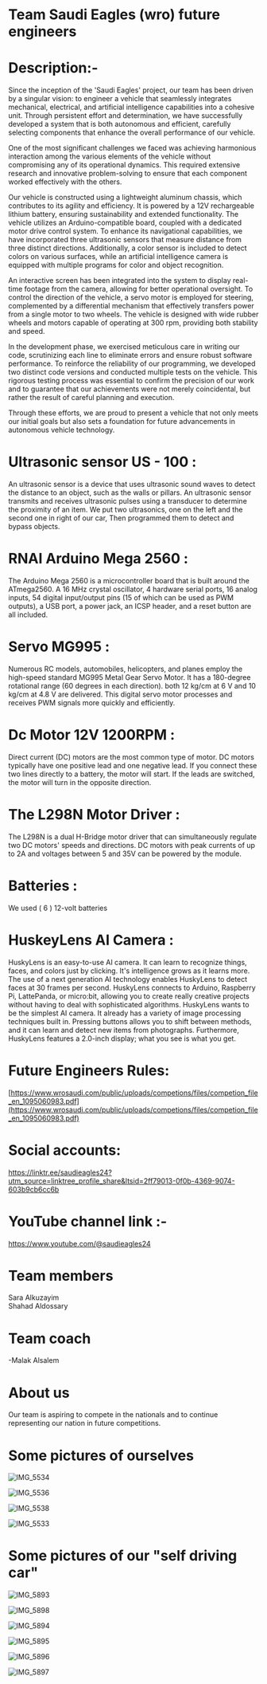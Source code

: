 # Team Saudi Eagles (wro) future engineers
# Description:-

Since the inception of the 'Saudi Eagles' project, our team has been driven by a singular vision: to engineer a vehicle that seamlessly integrates mechanical, electrical, and artificial intelligence capabilities into a cohesive unit. Through persistent effort and determination, we have successfully developed a system that is both autonomous and efficient, carefully selecting components that enhance the overall performance of our vehicle.

One of the most significant challenges we faced was achieving harmonious interaction among the various elements of the vehicle without compromising any of its operational dynamics. This required extensive research and innovative problem-solving to ensure that each component worked effectively with the others.

Our vehicle is constructed using a lightweight aluminum chassis, which contributes to its agility and efficiency. It is powered by a 12V rechargeable lithium battery, ensuring sustainability and extended functionality. The vehicle utilizes an Arduino-compatible board, coupled with a dedicated motor drive control system. To enhance its navigational capabilities, we have incorporated three ultrasonic sensors that measure distance from three distinct directions. Additionally, a color sensor is included to detect colors on various surfaces, while an artificial intelligence camera is equipped with multiple programs for color and object recognition.

An interactive screen has been integrated into the system to display real-time footage from the camera, allowing for better operational oversight. To control the direction of the vehicle, a servo motor is employed for steering, complemented by a differential mechanism that effectively transfers power from a single motor to two wheels. The vehicle is designed with wide rubber wheels and motors capable of operating at 300 rpm, providing both stability and speed.

In the development phase, we exercised meticulous care in writing our code, scrutinizing each line to eliminate errors and ensure robust software performance. To reinforce the reliability of our programming, we developed two distinct code versions and conducted multiple tests on the vehicle. This rigorous testing process was essential to confirm the precision of our work and to guarantee that our achievements were not merely coincidental, but rather the result of careful planning and execution. 

Through these efforts, we are proud to present a vehicle that not only meets our initial goals but also sets a foundation for future advancements in autonomous vehicle technology.

# Ultrasonic sensor US - 100 :

An ultrasonic sensor is a device that uses ultrasonic sound waves to detect the distance to an object, such as the walls or pillars. An ultrasonic sensor transmits and receives ultrasonic pulses using a transducer to determine the proximity of an item. We put two ultrasonics, one on the left and the second one in right of our car, Then programmed them to detect and bypass objects.

# RNAI Arduino Mega 2560 :

The Arduino Mega 2560 is a microcontroller board that is built around the ATmega2560. A 16 MHz crystal oscillator, 4 hardware serial ports, 16 analog inputs, 54 digital input/output pins (15 of which can be used as PWM outputs), a USB port, a power jack, an ICSP header, and a reset button are all included.

# Servo MG995 :

Numerous RC models, automobiles, helicopters, and planes employ the high-speed standard MG995 Metal Gear Servo Motor. It has a 180-degree rotational range (60 degrees in each direction). both 12 kg/cm at 6 V and 10 kg/cm at 4.8 V are delivered. This digital servo motor processes and receives PWM signals more quickly and efficiently.

# Dc Motor 12V 1200RPM :

Direct current (DC) motors are the most common type of motor. DC motors typically have one positive lead and one negative lead. If you connect these two lines directly to a battery, the motor will start. If the leads are switched, the motor will turn in the opposite direction.

# The L298N Motor Driver :

The L298N is a dual H-Bridge motor driver that can simultaneously regulate two DC motors' speeds and directions. DC motors with peak currents of up to 2A and voltages between 5 and 35V can be powered by the module.

# Batteries :

We used ( 6 ) 12-volt batteries

# HuskeyLens AI Camera :

HuskyLens is an easy-to-use AI camera. It can learn to recognize things, faces, and colors just by clicking. It's intelligence grows as it learns more. The use of a next generation AI technology enables HuskyLens to detect faces at 30 frames per second. HuskyLens connects to Arduino, Raspberry Pi, LattePanda, or micro:bit, allowing you to create really creative projects without having to deal with sophisticated algorithms. HuskyLens wants to be the simplest AI camera. It already has a variety of image processing techniques built in. Pressing buttons allows you to shift between methods, and it can learn and detect new items from photographs. Furthermore, HuskyLens features a 2.0-inch display; what you see is what you get. 

# Future Engineers Rules:

[https://www.wrosaudi.com/public/uploads/competions/files/competion_file_en_1095060983.pdf](https://www.wrosaudi.com/public/uploads/competions/files/competion_file_en_1095060983.pdf)

# Social accounts:

[https://linktr.ee/saudieagles24?utm_source=linktree_profile_share&ltsid=2ff79013-0f0b-4369-9074-603b9cb6cc6b
](https://linktr.ee/saudieagles24?utm_source=linktree_profile_share&ltsid=2ff79013-0f0b-4369-9074-603b9cb6cc6b)

# YouTube channel link :-

[https://www.youtube.com/@saudieagles24
](https://www.youtube.com/@saudieagles24)

# Team members
Sara Alkuzayim
<br/>Shahad Aldossary

# Team coach 
-Malak Alsalem

# About us 

Our team is aspiring to compete in the nationals and to continue representing our nation in future competitions.

# Some pictures of ourselves 

![IMG_5534](https://github.com/user-attachments/assets/03bd5298-b4e3-4aea-8ba3-af36e3ff6a46)

![IMG_5536](https://github.com/user-attachments/assets/81250dc6-7007-4113-9333-1fbc87ab9743)

![IMG_5538](https://github.com/user-attachments/assets/471f3f66-24fe-447b-88ad-c10545c48f8c)

![IMG_5533](https://github.com/user-attachments/assets/8a808d3e-81d1-423e-b818-9e01767801c7)

# Some pictures of our "self driving car"

![IMG_5893](https://github.com/user-attachments/assets/47cf99ad-136d-42c3-8b3c-aee00238c4b8)

![IMG_5898](https://github.com/user-attachments/assets/93a9c2ab-21a1-4cb2-842b-1ec3dc9f1a6c)

![IMG_5894](https://github.com/user-attachments/assets/5a3e3a06-2fe8-4221-986c-071de9a5ecbd)

![IMG_5895](https://github.com/user-attachments/assets/18768ed2-dc9f-4417-9bc3-3a3dee9bd5fc)

![IMG_5896](https://github.com/user-attachments/assets/6c84f411-4e76-4ef3-8f66-be4a55c730a7)

![IMG_5897](https://github.com/user-attachments/assets/f1133a4e-fdde-4124-87c0-d863f4997c23)

